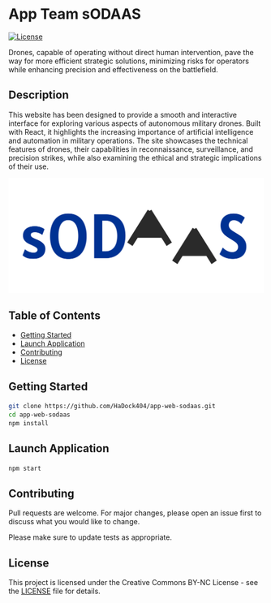 # App Team sODAAS

[![License](https://img.shields.io/badge/license-CC--BY--NC-orange)](LICENSE)

Drones, capable of operating without direct human intervention, pave the way for more efficient strategic solutions, minimizing risks for operators while enhancing precision and effectiveness on the battlefield.  

## Description  

This website has been designed to provide a smooth and interactive interface for exploring various aspects of autonomous military drones. Built with React, it highlights the increasing importance of artificial intelligence and automation in military operations. The site showcases the technical features of drones, their capabilities in reconnaissance, surveillance, and precision strikes, while also examining the ethical and strategic implications of their use.  

![Example](./documentation/Image1.png)

## Table of Contents

- [Getting Started](#Getting-Started)
- [Launch Application](#Launch-Application)
- [Contributing](#Contributing)
- [License](#License)  

## Getting Started    

```bash
git clone https://github.com/HaDock404/app-web-sodaas.git
cd app-web-sodaas
npm install
```  

## Launch Application    

```bash
npm start
```  

## Contributing

Pull requests are welcome. For major changes, please open an issue first
to discuss what you would like to change.

Please make sure to update tests as appropriate.

## License  

This project is licensed under the Creative Commons BY-NC License - see the [LICENSE](./LICENSE) file for details.